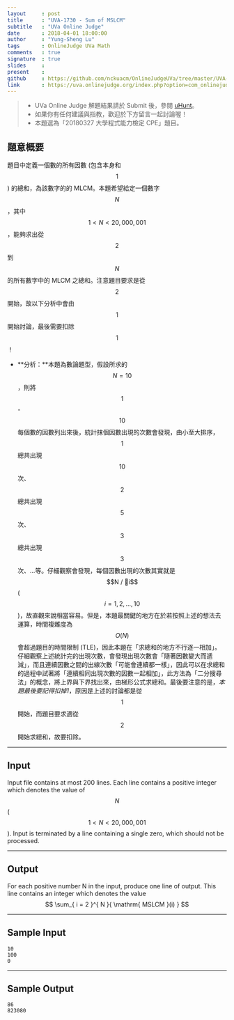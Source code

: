 ```yaml
---
layout     : post
title      : "UVA-1730 - Sum of MSLCM"
subtitle   : "UVa Online Judge"
date       : 2018-04-01 18:00:00
author     : "Yung-Sheng Lu"
tags       : OnlineJudge UVa Math
comments   : true
signature  : true
slides     : 
present    :
github     : https://github.com/nckuacm/OnlineJudgeUVa/tree/master/UVA-1730
link       : https://uva.onlinejudge.org/index.php?option=com_onlinejudge&Itemid=8&page=show_problem&category=&problem=4926&mosmsg=Submission+received+with+ID+21077134
---
```


> * UVa Online Judge 解題結果請於 Submit 後，參閱 [uHunt](https://uhunt.onlinejudge.org/)。
> * 如果你有任何建議與指教，歡迎於下方留言一起討論喔！
> * 本題選為「20180327 大學程式能力檢定 CPE」題目。

## 題意概要

題目中定義一個數的所有因數 (包含本身和 $$1$$) 的總和，為該數字的的 MLCM。本題希望給定一個數字 $$N$$，其中 $$1 < N < 20,000,001$$，能夠求出從 $$2$$ 到 $$N$$ 的所有數字中的 MLCM 之總和。注意題目要求是從 $$2$$ 開始，故以下分析中會由 $$1$$ 開始討論，最後需要扣除 $$1$$！

* **分析：**本題為數論題型，假設所求的 $$N = 10$$，則將 $$1$$ - $$10$$ 每個數的因數列出來後，統計抹個因數出現的次數會發現，由小至大排序，$$1$$ 總共出現 $$10$$ 次、$$2$$ 總共出現 $$5$$ 次、$$3$$ 總共出現 $$3$$ 次、...等。仔細觀察會發現，每個因數出現的次數其實就是 $$N / i$$ ($$i = 1, 2, ..., 10$$)，故直觀來說相當容易。但是，本題最關鍵的地方在於若按照上述的想法去運算，時間複雜度為 $$O(N)$$ 會超過題目的時間限制 (TLE)，因此本題在「求總和的地方不行逐一相加」。仔細觀察上述統計完的出現次數，會發現出現次數會「隨著因數變大而遞減」，而且連續因數之間的出線次數「可能會連續都一樣」，因此可以在求總和的過程中試著將「連續相同出現次數的因數一起相加」，此方法為「二分搜尋法」的概念，將上界與下界找出來，由梯形公式求總和。最後要注意的是，*本題最後要記得扣掉1*，原因是上述的討論都是從 $$1$$ 開始，而題目要求適從 $$2$$ 開始求總和，故要扣除。

---
## Input

Input file contains at most 200 lines. Each line contains a positive integer which denotes the value of $$N$$ ($$1 < N < 20,000,001$$). Input is terminated by a line containing a single zero, which should not be processed.

---
## Output

For each positive number N in the input, produce one line of output. This line contains an integer which denotes the value 
$$ 
\sum_{ i = 2 }^{ N }{ \mathrm{ MSLCM }(i) } 
$$

---
## Sample Input

```
10
100
0
```

---
## Sample Output

```
86
823080
```